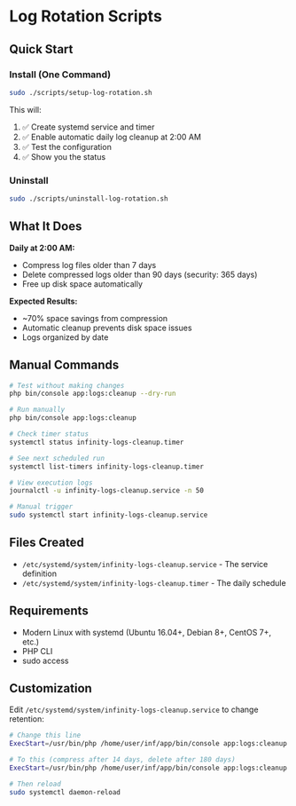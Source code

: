 # Log Rotation Scripts

## Quick Start

### Install (One Command)

```bash
sudo ./scripts/setup-log-rotation.sh
```

This will:
1. ✅ Create systemd service and timer
2. ✅ Enable automatic daily log cleanup at 2:00 AM
3. ✅ Test the configuration
4. ✅ Show you the status

### Uninstall

```bash
sudo ./scripts/uninstall-log-rotation.sh
```

## What It Does

**Daily at 2:00 AM:**
- Compress log files older than 7 days
- Delete compressed logs older than 90 days (security: 365 days)
- Free up disk space automatically

**Expected Results:**
- ~70% space savings from compression
- Automatic cleanup prevents disk space issues
- Logs organized by date

## Manual Commands

```bash
# Test without making changes
php bin/console app:logs:cleanup --dry-run

# Run manually
php bin/console app:logs:cleanup

# Check timer status
systemctl status infinity-logs-cleanup.timer

# See next scheduled run
systemctl list-timers infinity-logs-cleanup.timer

# View execution logs
journalctl -u infinity-logs-cleanup.service -n 50

# Manual trigger
sudo systemctl start infinity-logs-cleanup.service
```

## Files Created

- `/etc/systemd/system/infinity-logs-cleanup.service` - The service definition
- `/etc/systemd/system/infinity-logs-cleanup.timer` - The daily schedule

## Requirements

- Modern Linux with systemd (Ubuntu 16.04+, Debian 8+, CentOS 7+, etc.)
- PHP CLI
- sudo access

## Customization

Edit `/etc/systemd/system/infinity-logs-cleanup.service` to change retention:

```bash
# Change this line
ExecStart=/usr/bin/php /home/user/inf/app/bin/console app:logs:cleanup --env=prod

# To this (compress after 14 days, delete after 180 days)
ExecStart=/usr/bin/php /home/user/inf/app/bin/console app:logs:cleanup --compress-after=14 --delete-after=180 --env=prod

# Then reload
sudo systemctl daemon-reload
```
